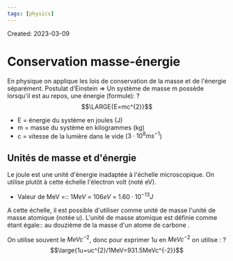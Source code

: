 ```yaml
---
tags: [physics] 
---
```

Created: 2023-03-09

# Conservation masse-énergie

En physique on applique les lois de conservation de la masse et de l'énergie séparément.
Postulat d’Einstein => Un système de masse m possède lorsqu'il est au repos, une énergie (formule):
?
$$\LARGE{E=mc^{2}}$$
- E = énergie du système en joules (J)
- m = masse du système en kilogrammes (kg)
- c = vitesse de la lumière dans le vide ($3\cdot 10^{8} ms^{-1}$)

## Unités de masse et d'énergie
Le joule est une unité d'énergie inadaptée à l'échelle microscopique. On utilise plutôt à cette échelle l'électron volt (noté eV).
- Valeur de MeV =::  $1MeV$ = $106eV$ = $1.60\cdot 10^{-13}J$

A cette échelle, il est possible d'utiliser comme unité de masse l'unité de masse atomique (notée u). L'unité de masse atomique est définie comme étant égale:: au douzième de la masse d'un atome de carbone .

On utilise souvent le $MeVc^{-2}$, donc pour exprimer $1u$ en $MeVc^{-2}$ on utilise :
?
$$\large{1u=uc^{2}/1MeV=931.5MeVc^{-2}}$$
